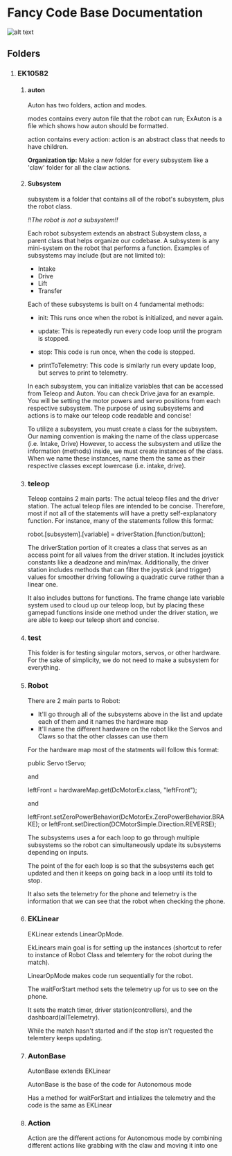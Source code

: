 # Fancy Code Base Documentation

![alt text](https://images-ext-1.discordapp.net/external/ZDmSCC4ph744nzKZghkdjBnECEv0mcm1SGylW7qg3mo/https/i.postimg.cc/KxqsdcJt/EKCode-Structure-Flow-Chart.png?format=webp&quality=lossless&width=1483&height=834)
## Folders
1. ### EK10582
      1. #### auton
            Auton has two folders, action and modes.
            
            modes contains every auton file that the robot can run; ExAuton is a file which shows how auton should be formatted.
            
            action contains every action: action is an abstract class that needs to have children.


            **Organization tip:** Make a new folder for every subsystem like a 'claw' folder for all the claw actions.  


      2. #### Subsystem
            subsystem is a folder that contains all of the robot's subsystem, plus the robot class.  

            _!!The robot is not a subsystem!!_  

            Each robot subsystem extends an abstract Subsystem class, a parent class that helps organize
            our codebase. A subsystem is any mini-system on the robot that performs a function.
            Examples of subsystems may include (but are not limited to):  

            * Intake
            * Drive
            * Lift
            * Transfer  

            
            Each of these subsystems is built on 4 fundamental methods:  
            * init: 
                  This runs once when the robot is initialized, and never again.  

            * update: 
                  This is repeatedly run every code loop until the program is stopped.  

            * stop: 
                  This code is run once, when the code is stopped.  

            * printToTelemetry: 
                  This code is similarly run every update loop, but serves to print to telemetry.  

      
            In each subsystem, you can initialize variables that can be accessed from Teleop and Auton.
            You can check Drive.java for an example. You will be setting the motor powers and servo 
            positions from each respective subsystem. The purpose of using subsystems and actions is 
            to make our teleop code readable and concise!

            To utilize a subsystem, you must create a class for the subsystem.
            Our naming convention is making the name of the class uppercase (i.e. Intake, Drive)
            However, to access the subsystem and utilize the information (methods) inside, we must create instances of the class.
            When we name these instances, name them the same as their respective classes except lowercase (i.e. intake, drive).
         
            
      4. ### teleop  
            Teleop contains 2 main parts: The actual teleop files and the driver station.
            The actual teleop files are intended to be concise. Therefore, most if not all of the
            statements will have a pretty self-explanatory function.
            For instance, many of the statements follow this format:

            robot.[subsystem].[variable] = driverStation.[function/button];

            The driverStation portion of it creates a class that serves as an access point for all values
            from the driver station. It includes joystick constants like a deadzone and min/max.
            Additionally, the driver station includes methods that can filter the joystick (and trigger) values
            for smoother driving following a quadratic curve rather than a linear one.

            It also includes buttons for functions. The frame change late variable system used to cloud up our
            teleop loop, but by placing these gamepad functions inside one method under the driver station, 
            we are able to keep our teleop short and concise.


      5. ### test
         This folder is for testing singular motors, servos, or other hardware. For the sake of simplicity, we do not need to make a subsystem for everything.

      6. ### Robot
         There are 2 main parts to Robot:

         * It'll go through all of the subsystems above in the list and update each of them and it names the hardware map
         * It'll name the different hardware on the robot like the Servos and Claws so that the other classes can use them
           
         For the hardware map most of the statments will follow this format:

         public Servo tServo;

         and

         leftFront = hardwareMap.get(DcMotorEx.class, "leftFront");

         and

         leftFront.setZeroPowerBehavior(DcMotorEx.ZeroPowerBehavior.BRAKE); or leftFront.setDirection(DCMotorSimple.Direction.REVERSE);

         The subsystems uses a for each loop to go through multiple subsystems so the robot can simultaneously update its subsystems depending on inputs.

         The point of the for each loop is so that the subsystems each get updated and then it keeps on going back in a loop until its told to stop.

         It also sets the telemetry for the phone and telemetry is the information that we can see that the robot when checking the phone.

      8. ### EKLinear
         EKLinear extends LinearOpMode.
         
         EkLinears main goal is for setting up the instances (shortcut to refer to instance of Robot Class and telemtery for the robot during the match).
         
         LinearOpMode makes code run sequentially for the robot.
         
         The waitForStart method sets the telemetry up for us to see on the phone.
         
         It sets the match timer, driver station(controllers), and the dashboard(allTelemetry).
         
         While the match hasn't started and if the stop isn't requested the telemtery keeps updating.
         

      10. ### AutonBase
          AutonBase extends EKLinear
          
          AutonBase is the base of the code for Autonomous mode
          
          Has a method for waitForStart and intializes the telemetry and the code is the same as EKLinear

      12. ### Action
          Action are the different actions for Autonomous mode by combining different actions like grabbing with the claw and moving it into one


